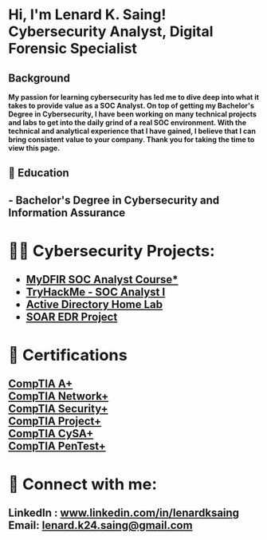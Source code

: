<h1>Hi, I'm Lenard K. Saing! <br/>Cybersecurity Analyst</a>, Digital Forensic Specialist </h1>

<h2> Background </h2>
 <b> My passion for learning cybersecurity has led me to dive deep into what it takes to provide value as a SOC Analyst. On top of getting my Bachelor's Degree in Cybersecurity, I have been working on many technical projects and labs to get into the daily grind of a real SOC environment. With the technical and analytical experience that I have gained, I believe that I can bring consistent value to your company. Thank you for taking the time to view this page.</b>

<h2> 📜 Education <h2>
- <b> Bachelor's Degree in Cybersecurity and Information Assurance <b>
  
<h2>👨‍💻 Cybersecurity Projects:</h2>

- <b> [MyDFIR SOC Analyst Course*](https://github.com/K24Saing/MyDFIR-SOC-Analyst-Course) <b><br>
- <b> [TryHackMe - SOC Analyst I](https://github.com/K24Saing/SOC-Analyst-1---TryHackMe) </b><br>
- <b> [Active Directory Home Lab](https://github.com/K24Saing/Active-Directory-Home-Project) </b><br>
- <b> [SOAR EDR Project](https://github.com/K24Saing/SOAR-EDR-Project) </b><br>

<h2>👔 Certifications </h2>
<a href="https://github.com/K24Saing/Certifications/blob/main/CompTIA%20A%2B%20ce%20certificate.pdf">CompTIA A+</a><br>
<a href="https://github.com/K24Saing/Certifications/blob/main/CompTIA%20Network%2B%20ce%20certificate%20(1).pdf">CompTIA Network+</a><br>
<a href="https://github.com/K24Saing/Certifications/blob/main/CompTIA%20Security%2B%20ce%20certificate.pdf">CompTIA Security+</a><br>
<a href="https://github.com/K24Saing/Certifications/blob/main/CompTIA%20Project%2B%20certificate.pdf">CompTIA Project+</a><br>
<a href="https://github.com/K24Saing/Certifications/blob/main/CompTIA%20CySA%2B%20ce%20certificate.pdf">CompTIA CySA+</a><br>
<a href="https://github.com/K24Saing/Certifications/blob/main/CompTIA%20PenTest%2B%20ce%20certificate.pdf">CompTIA PenTest+</a>

<h2> 🤳 Connect with me:</h2>

LinkedIn : www.linkedin.com/in/lenardksaing <br>
Email: lenard.k24.saing@gmail.com

<!--
**joshmadakor1/joshmadakor1** is a ✨ _special_ ✨ repository because its `README.md` (this file) appears on your GitHub profile.

Here are some ideas to get you started:

- 🔭 I’m currently working on ...
- 🌱 I’m currently learning ...
- 👯 I’m looking to collaborate on ...
- 🤔 I’m looking for help with ...
- 💬 Ask me about ...
- 📫 How to reach me: ...
- 😄 Pronouns: ...
- ⚡ Fun fact: ...
-->
